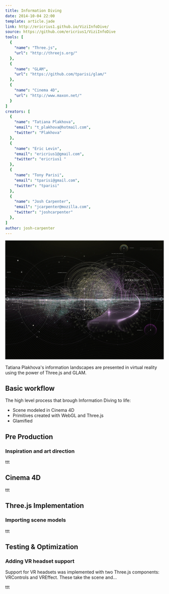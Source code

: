 ```yaml
---
title: Information Diving
date: 2014-10-04 22:00
template: article.jade
link: http://ericrius1.github.io/ViziInfoDive/
source: https://github.com/ericrius1/ViziInfoDive
tools: [
  {
    "name": "Three.js",
    "url": "http://threejs.org/"
  },
  {
    "name": "GLAM",
    "url": "https://github.com/tparisi/glam/"
  },
  {
    "name": "Cinema 4D",
    "url": "http://www.maxon.net/"
  }
]
creators: [
  {
    "name": "Tatiana Plakhova",
    "email": "t_plakhova@hotmail.com",
    "twitter": "Plakhova"
  },
  {
    "name": "Eric Levin",
    "email": "ericrius1@gmail.com",
    "twitter": "ericrius1 "
  },
  {
    "name": "Tony Parisi",
    "email": "tparisi@gmail.com",
    "twitter": "tparisi"
  },
  {
    "name": "Josh Carpenter",
    "email": "jcarpenter@mozilla.com",
    "twitter": "joshcarpenter"
  },
]
author: josh-carpenter
---
```



![](artdirection-1.jpg)

Tatiana Plakhova's information landscapes are presented in virtual reality using the power of Three.js and GLAM.

<!-- tools: [ "Three.js", "Cinema4D" ] -->

## Basic workflow

The high level process that brough Information Diving to life:

* Scene modeled in Cinema 4D
* Primitives created with WebGL and Three.js
* Glamified


## Pre Production

### Inspiration and art direction

ttt


## Cinema 4D

ttt


## Three.js Implementation

### Importing scene models

ttt


## Testing & Optimization

### Adding VR headset support

Support for VR headsets was implemented with two Three.js components: VRControls and VREffect. These take the scene and...

ttt
